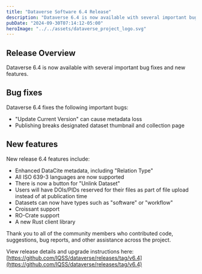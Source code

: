 ```yaml
---
title: "Dataverse Software 6.4 Release"
description: "Dataverse 6.4 is now available with several important bug fixes and new features."
pubDate: "2024-09-30T07:14:12-05:00"
heroImage: "../../assets/dataverse_project_logo.svg"
---
```


## Release Overview

Dataverse 6.4 is now available with several important bug fixes and new features.

## Bug fixes

Dataverse 6.4 fixes the following important bugs:

- "Update Current Version" can cause metadata loss
- Publishing breaks designated dataset thumbnail and collection page

## New features

New release 6.4 features include:

- Enhanced DataCite metadata, including "Relation Type"
- All ISO 639-3 languages are now supported
- There is now a button for "Unlink Dataset"
- Users will have DOIs/PIDs reserved for their files as part of file upload instead of at publication time
- Datasets can now have types such as "software" or "workflow"
- Croissant support
- RO-Crate support
- A new Rust client library

Thank you to all of the community members who contributed code, suggestions, bug reports, and other assistance across the project.

View release details and upgrade instructions here: [https://github.com/IQSS/dataverse/releases/tag/v6.4](https://github.com/IQSS/dataverse/releases/tag/v6.4)
